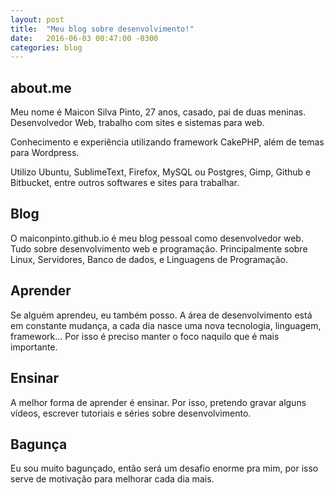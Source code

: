 ```yaml
---
layout: post
title:  "Meu blog sobre desenvolvimento!"
date:   2016-06-03 00:47:00 -0300
categories: blog
---
```


## about.me

Meu nome é Maicon Silva Pinto, 27 anos, casado, pai de duas meninas. Desenvolvedor Web, trabalho com sites e sistemas para web.

Conhecimento e experiência utilizando framework CakePHP, além de temas para Wordpress.

Utilizo Ubuntu, SublimeText, Firefox, MySQL ou Postgres, Gimp, Github e Bitbucket, entre outros softwares e sites para trabalhar. 

## Blog

O maiconpinto.github.io é meu blog pessoal como desenvolvedor web. Tudo sobre desenvolvimento web e programação. Principalmente sobre Linux, Servidores, Banco de dados, e Linguagens de Programação.

## Aprender

Se alguém aprendeu, eu também posso. A área de desenvolvimento está em constante mudança, a cada dia nasce uma nova tecnologia, linguagem, framework... Por isso é preciso manter o foco naquilo que é mais importante. 

## Ensinar

A melhor forma de aprender é ensinar. Por isso, pretendo gravar alguns vídeos, escrever tutoriais e séries sobre desenvolvimento.

## Bagunça

Eu sou muito bagunçado, então será um desafio enorme pra mim, por isso serve de motivação para melhorar cada dia mais.

